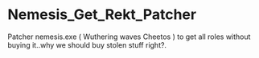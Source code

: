 # Nemesis_Get_Rekt_Patcher
Patcher nemesis.exe ( Wuthering waves Cheetos ) to get all roles without buying it..why we should buy stolen stuff right?.
